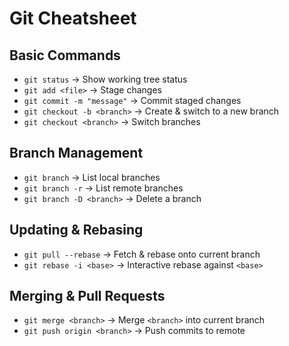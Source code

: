 # Git Cheatsheet

## Basic Commands

- `git status`                → Show working tree status
- `git add <file>`            → Stage changes
- `git commit -m "message"`   → Commit staged changes
- `git checkout -b <branch>`  → Create & switch to a new branch
- `git checkout <branch>`     → Switch branches

## Branch Management

- `git branch`                → List local branches
- `git branch -r`             → List remote branches
- `git branch -D <branch>`    → Delete a branch

## Updating & Rebasing

- `git pull --rebase`         → Fetch & rebase onto current branch
- `git rebase -i <base>`      → Interactive rebase against `<base>`

## Merging & Pull Requests

- `git merge <branch>`        → Merge `<branch>` into current branch
- `git push origin <branch>`  → Push commits to remote
